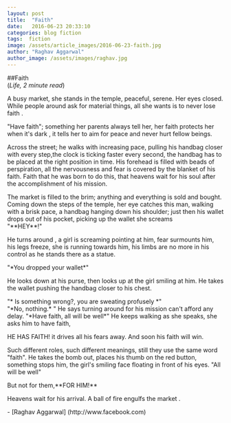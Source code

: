 ```yaml
---
layout: post
title:  "Faith"
date:   2016-06-23 20:33:10
categories: blog fiction
tags:  fiction
image: /assets/article_images/2016-06-23-faith.jpg
author: "Raghav Aggarwal"
author_image: /assets/images/raghav.jpg
---
```


##Faith  
(*Life, 2 minute read*)
<p>A busy market, she stands in the temple, peaceful, serene. Her eyes closed. While people around ask for material things, all she wants is to never lose faith
.</p>
<p>"Have faith"; something her parents always tell her, her faith protects her when it's dark , it tells her to aim for peace and never hurt fellow beings. </p>
<p>Across the street; he walks with increasing pace, pulling his handbag closer with every step,the clock is ticking faster every second, the handbag has to be placed at the right position in time. His forehead is filled with beads of perspiration, all the nervousness and fear is covered by the blanket of his faith.
Faith that he was born to do this, that heavens wait for his soul after the accomplishment of his mission.</p>
<p>The market is filled to the brim; anything and everything is sold and bought.
Coming down the steps of the temple, her eye catches this man, walking with a brisk pace, a handbag hanging down his shoulder; just then his wallet drops out of his pocket, picking up the wallet she screams<br>
"**HEY**!"<p>
<p>He turns around , a girl is screaming pointing at him, fear surmounts him, his legs freeze, she is running towards him, his limbs are no more in his control as he stands there as a statue.</p>
<p>"*You dropped your wallet*"</p>
<p>He looks down at his purse, then looks up at the girl smiling at him.
He takes the wallet pushing the handbag closer to his chest. </p>
<p>"* Is something wrong?, you are sweating profusely *" <br>
"*No, nothing.* " He says turning around for his mission can't afford any delay.
"*Have faith, all will be well*"
He keeps walking as she speaks, she asks him to have faith,</p>
<p>HE HAS FAITH!
it drives all his fears away.
And soon his faith will win. </p>
<p>Such different roles, such different meanings, still they use the same word "faith".
He takes the bomb out, places his thumb on the red button, something stops him, the girl's smiling face floating in front of his eyes.
"All will be well"</p>
<p>But not for them,**FOR HIM!** </p>
<p>Heavens wait for his arrival.
A ball of fire engulfs the market . </p>
- [Raghav Aggarwal] (http://www.facebook.com)